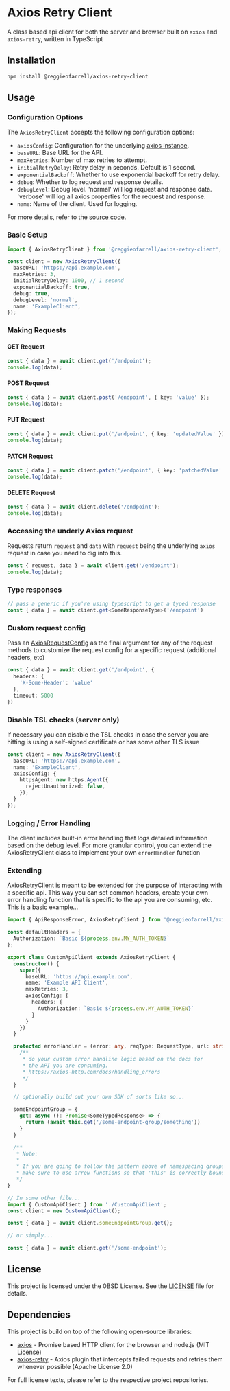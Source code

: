 # Axios Retry Client

A class based api client for both the server and browser built on `axios` and `axios-retry`, written in TypeScript

## Installation

```bash
npm install @reggieofarrell/axios-retry-client
```

## Usage

### Configuration Options

The `AxiosRetryClient` accepts the following configuration options:

- `axiosConfig`: Configuration for the underlying [axios instance](https://axios-http.com/docs/instance).
- `baseURL`: Base URL for the API.
- `maxRetries`: Number of max retries to attempt.
- `initialRetryDelay`: Retry delay in seconds. Default is 1 second.
- `exponentialBackoff`: Whether to use exponential backoff for retry delay.
- `debug`: Whether to log request and response details.
- `debugLevel`: Debug level. 'normal' will log request and response data. 'verbose' will log all axios properties for the request and response.
- `name`: Name of the client. Used for logging.

For more details, refer to the [source code](src/axios-retry-client.ts).

### Basic Setup

```typescript
import { AxiosRetryClient } from '@reggieofarrell/axios-retry-client';

const client = new AxiosRetryClient({
  baseURL: 'https://api.example.com',
  maxRetries: 3,
  initialRetryDelay: 1000, // 1 second
  exponentialBackoff: true,
  debug: true,
  debugLevel: 'normal',
  name: 'ExampleClient',
});
```

### Making Requests

#### GET Request

```typescript
const { data } = await client.get('/endpoint');
console.log(data);
```

#### POST Request

```typescript
const { data } = await client.post('/endpoint', { key: 'value' });
console.log(data);
```

#### PUT Request

```typescript
const { data } = await client.put('/endpoint', { key: 'updatedValue' });
console.log(data);
```

#### PATCH Request

```typescript
const { data } = await client.patch('/endpoint', { key: 'patchedValue' });
console.log(data);
```

#### DELETE Request

```typescript
const { data } = await client.delete('/endpoint');
console.log(data);
```

### Accessing the underly Axios request
Requests return `request` and `data` with `request` being the underlying `axios` request in case you need to dig into this.

```typescript
const { request, data } = await client.get('/endpoint');
console.log(data);
```

### Type responses
```typescript
// pass a generic if you're using typescript to get a typed response
const { data } = await client.get<SomeResponseType>('/endpoint')
```

### Custom request config
Pass an [AxiosRequestConfig](https://axios-http.com/docs/req_config) as the final argument for any of the
request methods to customize the request config for a specific request (additional headers, etc)
```typescript
const { data } = await client.get('/endpoint', {
  headers: {
    'X-Some-Header': 'value'
  },
  timeout: 5000
})
```

### Disable TSL checks (server only)
If necessary you can disable the TSL checks in case the server you are hitting is using a self-signed
certificate or has some other TLS issue
```typescript
const client = new AxiosRetryClient({
  baseURL: 'https://api.example.com',
  name: 'ExampleClient',
  axiosConfig: {
    httpsAgent: new https.Agent({
      rejectUnauthorized: false,
    });
  }
});
```

### Logging / Error Handling

The client includes built-in error handling that logs detailed information based on the debug level.
For more granular control, you can extend the AxiosRetryClient class to implement your own `errorHandler` function

### Extending

AxiosRetryClient is meant to be extended for the purpose of interacting with a specific api. This way you can set common headers, create your own error handling function that is specific to the api you are consuming, etc. This is a basic example...

```typescript
import { ApiResponseError, AxiosRetryClient } from '@reggieofarrell/axios-retry-client';

const defaultHeaders = {
  Authorization: `Basic ${process.env.MY_AUTH_TOKEN}`
};

export class CustomApiClient extends AxiosRetryClient {
  constructor() {
    super({
      baseURL: 'https://api.example.com',
      name: 'Example API Client',
      maxRetries: 3,
      axiosConfig: {
        headers: {
          Authorization: `Basic ${process.env.MY_AUTH_TOKEN}`
        }
      }
    })
  }

  protected errorHandler = (error: any, reqType: RequestType, url: string) {
    /**
     * do your custom error handline logic based on the docs for
     * the API you are consuming.
     * https://axios-http.com/docs/handling_errors
     */
  }

  // optionally build out your own SDK of sorts like so...

  someEndpointGroup = {
    get: async (): Promise<SomeTypedResponse> => {
      return (await this.get('/some-endpoint-group/something'))
    }
  }

  /**
   * Note:
   *
   * If you are going to follow the pattern above of namespacing groups of endpoints,
   * make sure to use arrow functions so that 'this' is correctly bound to the class instance
   */
}

// In some other file...
import { CustomApiClient } from './CustomApiClient';
const client = new CustomApiClient();

const { data } = await client.someEndpointGroup.get();

// or simply...

const { data } = await client.get('/some-endpoint');

```

## License

This project is licensed under the 0BSD License. See the [LICENSE](license.txt) file for details.

## Dependencies

This project is build on top of the following open-source libraries:

- [axios](https://github.com/axios/axios) - Promise based HTTP client for the browser and node.js (MIT License)
- [axios-retry](https://github.com/softonic/axios-retry) - Axios plugin that intercepts failed requests and retries them whenever possible (Apache License 2.0)

For full license texts, please refer to the respective project repositories.

